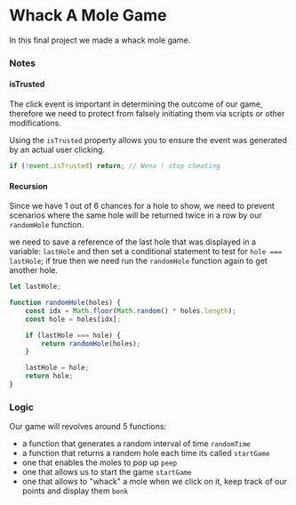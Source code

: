# Whack A Mole Game

In this final project we made a whack mole game.

### Notes

#### isTrusted

The click event is important in determining the outcome of our game, therefore we need to protect from falsely initiating them via scripts or other modifications.

Using the `isTrusted` property allows you to ensure the event was generated by an actual user clicking.
```javascript
if (!event.isTrusted) return; // Wena ! stop cheating
```
#### Recursion

Since we have 1 out of 6 chances for a hole to show, we need to prevent scenarios where the same hole will be returned twice in a row by our `randomHole` function.

we need to save a reference of the last hole that was displayed in a variable: `lastHole` and then set a conditional statement to test for 
`hole === lastHole`; if true then we need run the `randomHole` function again to get another hole.

```javascript
let lastHole;

function randomHole(holes) {
    const idx = Math.floor(Math.random() * holes.length);
    const hole = holes[idx];

    if (lastHole === hole) {
        return randomHole(holes);
    }

    lastHole = hole;
    return hole;
}
```

### Logic

 Our game will revolves around 5 functions:

* a function that generates a random interval of time `randomTime`
* a function that returns a random hole each time its called `startGame`
* one that enables the moles to pop up `peep`
* one that allows us to start the game `startGame`
* one that allows to "whack" a mole when we click on it, keep track of our points and display them `bonk`
